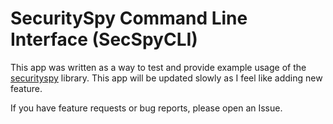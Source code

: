 # SecuritySpy Command Line Interface (SecSpyCLI)

This app was written as a way to test and provide example usage of the
[securityspy](https://github.com/davidnewhall/go-securityspy) library.
This app will be updated slowly as I feel like adding new feature.

If you have feature requests or bug reports, please open an Issue.
